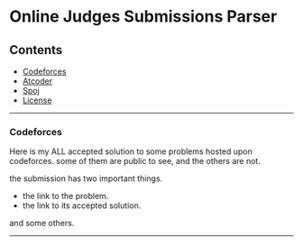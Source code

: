 # Online Judges Submissions Parser

## Contents
  - [Codeforces](#Codeforces)
  - [Atcoder](#Atcoder)
  - [Spoj](#Spoj)
  - [License](#License)
---

### Codeforces

Here is my ALL accepted solution to some problems hosted upon codeforces. some of them are public to see, and the others are not.

the submission has two important things.
  - the link to the problem.
  - the link to its accepted solution.

and some others.

---
